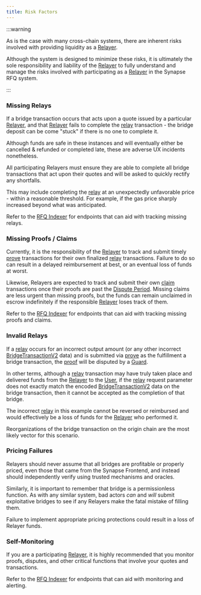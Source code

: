 ```yaml
---
title: Risk Factors
---
```


<!-- Reference Links -->
[relay]: https://vercel-rfq-docs.vercel.app/contracts/interfaces/IFastBridgeV2.sol/interface.IFastBridgeV2.html#relay
[prove]: https://vercel-rfq-docs.vercel.app/contracts/interfaces/IFastBridgeV2.sol/interface.IFastBridgeV2.html#prove
[dispute]: https://vercel-rfq-docs.vercel.app/contracts/interfaces/IFastBridge.sol/interface.IFastBridge.html#dispute
[claim]: https://vercel-rfq-docs.vercel.app/contracts/interfaces/IFastBridgeV2.sol/interface.IFastBridgeV2.html#claim
[cancel]: https://vercel-rfq-docs.vercel.app/contracts/interfaces/IFastBridgeV2.sol/interface.IFastBridgeV2.html#cancel
[proof]: https://vercel-rfq-docs.vercel.app/contracts/interfaces/IFastBridgeV2.sol/interface.IFastBridgeV2.html#bridgetxdetails
[BridgeRequested]: https://vercel-rfq-docs.vercel.app/contracts/interfaces/IFastBridge.sol/interface.IFastBridge.html#bridgerequested
[BridgeTransactionV2]: https://vercel-rfq-docs.vercel.app/contracts/interfaces/IFastBridgeV2.sol/interface.IFastBridgeV2.html#bridgetransactionv2
[BridgeRelayed]: https://vercel-rfq-docs.vercel.app/contracts/interfaces/IFastBridge.sol/interface.IFastBridge.html#bridgerelayed
[BridgeProofProvided]: https://vercel-rfq-docs.vercel.app/contracts/interfaces/IFastBridge.sol/interface.IFastBridge.html#bridgeproofprovided
[Cancel Delay]: https://vercel-rfq-docs.vercel.app/contracts/FastBridge.sol/contract.FastBridge.html#refund_delay
[Multicall]: https://vercel-rfq-docs.vercel.app/contracts/interfaces/IMulticallTarget.sol/interface.IMulticallTarget.html

[Quoter API]: /docs/RFQ/Quoting/Quoter%20API/
[Dispute Period]: /docs/RFQ/Security/#dispute-period
[Quoting]: /docs/RFQ/Quoting
[Bridging]: /docs/RFQ/Bridging
[Relaying]: /docs/RFQ/Relaying
[Proving]: /docs/RFQ/Proving
[Claiming]: /docs/RFQ/Claiming
[Canceling]: /docs/RFQ/Canceling
[Security]: /docs/RFQ/Security

[User]: /docs/RFQ/#entities
[Quoter]: /docs/RFQ/#entities
[Prover]: /docs/RFQ/#entities
[Relayer]: /docs/RFQ/#entities
[Guard]: /docs/RFQ/#entities
[Canceler]: /docs/RFQ/#entities


:::warning

As is the case with many cross-chain systems, there are inherent risks involved with providing liquidity as a [Relayer].

Although the system is designed to minimize these risks, it is ultimately the sole responsibility and liability of the [Relayer] to fully understand and manage the risks involved with participating as a [Relayer] in the Synapse RFQ system.

:::

### Missing Relays

If a bridge transaction occurs that acts upon a quote issued by a particular [Relayer], and that [Relayer] fails to complete the [relay] transaction - the bridge deposit can be come "stuck" if there is no one to complete it.

Although funds are safe in these instances and will eventually either be cancelled & refunded or completed late, these are adverse UX incidents nonetheless.

All participating Relayers must ensure they are able to complete all bridge transactions that act upon their quotes and will be asked to quickly rectify any shortfalls.

This may include completing the [relay] at an unexpectedly unfavorable price - within a reasonable threshold. For example, if the gas price sharply increased beyond what was anticipated.

Refer to the [RFQ Indexer](/docs/Services/RFQ-Indexer-API) for endpoints that can aid with tracking missing relays.

### Missing Proofs / Claims

Currently, it is the responsibility of the [Relayer] to track and submit timely [prove] transactions for their own finalized [relay] transactions.
Failure to do so can result in a delayed reimbursement at best, or an eventual loss of funds at worst.

Likewise, Relayers are expected to track and submit their own [claim] transactions once their proofs are past the [Dispute Period].
Missing claims are less urgent than missing proofs, but the funds can remain unclaimed in escrow indefinitely if the responsible [Relayer] loses track of them.

Refer to the [RFQ Indexer](/docs/Services/RFQ-Indexer-API) for endpoints that can aid with tracking missing proofs and claims.

### Invalid Relays

If a [relay] occurs for an incorrect output amount (or any other incorrect [BridgeTransactionV2] data) and is submitted via [prove] as the fulfillment a bridge transaction, the [proof] will be disputed by a [Guard].

In other terms, although a [relay] transaction may have truly taken place and delivered funds from the [Relayer] to the [User], if the [relay] request parameter does not exactly match the encoded [BridgeTransactionV2] data on the bridge transaction, then it cannot be accepted as the completion of that bridge.

The incorrect [relay] in this example cannot be reversed or reimbursed and would effectively be a loss of funds for the [Relayer] who performed it.

Reorganizations of the bridge transaction on the origin chain are the most likely vector for this scenario.

### Pricing Failures

Relayers should never assume that all bridges are profitable or properly priced, even those that came from the Synapse Frontend, and instead should independently verify using trusted mechanisms and oracles.

Similarly, it is important to remember that bridge is a permissionless function. As with any similar system, bad actors *can* and *will* submit exploitative bridges to see if any Relayers make the fatal mistake of filling them.

Failure to implement appropriate pricing protections could result in a loss of Relayer funds.

### Self-Monitoring

If you are a participating [Relayer], it is highly recommended that you monitor proofs, disputes, and other critical functions that involve your quotes and transactions.

Refer to the [RFQ Indexer](/docs/Services/RFQ-Indexer-API) for endpoints that can aid with monitoring and alerting.


